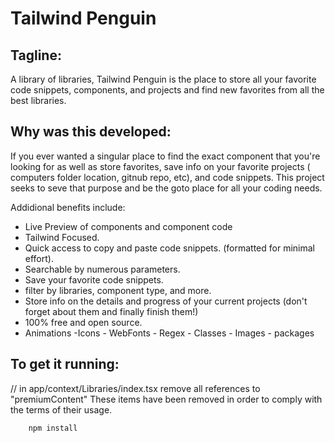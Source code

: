 # Tailwind Penguin

## Tagline: 
A library of libraries, Tailwind Penguin is the place to store all your favorite code snippets, components, and projects and find new favorites from all the best libraries.

## Why was this developed:
If you ever wanted a singular place to find the exact component that you're looking for as well as store favorites, save info on your favorite projects ( computers folder location, gitnub repo, etc), and code snippets. This project seeks to seve that purpose and be the goto place for all your coding needs.

Addidional benefits include:
- Live Preview of components and component code
- Tailwind Focused.
- Quick access to copy and paste code snippets. (formatted for minimal effort). 
- Searchable by numerous parameters.
- Save your favorite code snippets.
- filter by libraries, component type, and more.
- Store info on the details and progress of your current projects (don't forget about them and finally finish them!)
- 100% free and open source.
- Animations -Icons - WebFonts - Regex - Classes - Images - packages

## To get it running:
// in app/context/Libraries/index.tsx
remove all references to "premiumContent"
These items have been removed in order to comply with the terms of their usage.

```bash
    npm install
```